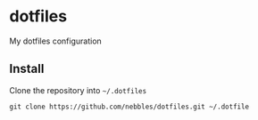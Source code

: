 # dotfiles

My dotfiles configuration

## Install

Clone the repository into `~/.dotfiles`

```
git clone https://github.com/nebbles/dotfiles.git ~/.dotfile
```
